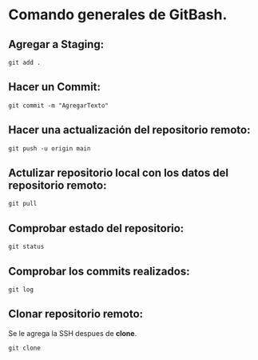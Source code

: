 # Comando generales de GitBash.

## Agregar a Staging:
```
git add .
```
## Hacer un Commit:
```
git commit -m "AgregarTexto"
```
## Hacer una actualización del repositorio remoto:
```
git push -u origin main
```
## Actulizar repositorio local con los datos del repositorio remoto:
```
git pull
```
## Comprobar estado del repositorio:
```
git status
```
## Comprobar los commits realizados:
```
git log
```
## Clonar repositorio remoto:
Se le agrega la SSH despues de **clone**.
```
git clone
```
